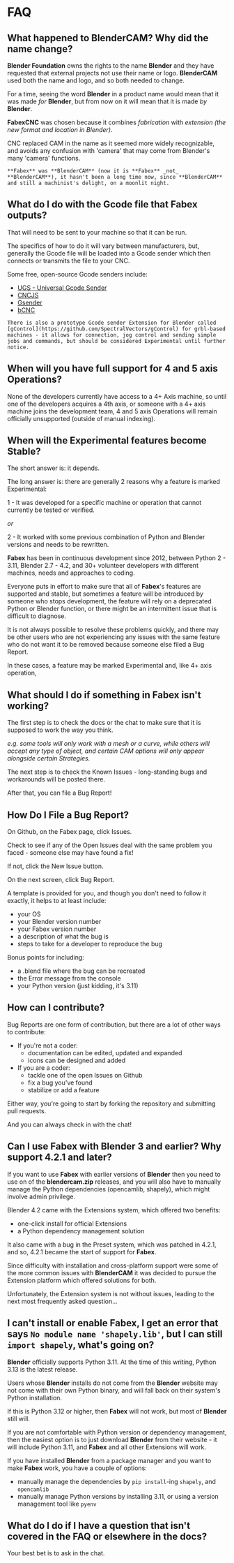# FAQ

## What happened to **BlenderCAM**? Why did the name change?
**Blender Foundation** owns the rights to the name **Blender** and they have requested that external projects not use their name or logo. **BlenderCAM** used both the name and logo, and so both needed to change.

For a time, seeing the word **Blender** in a product name would mean that it was made _for_ **Blender**, but from now on it will mean that it is made _by_ **Blender**.

**FabexCNC** was chosen because it combines _fabrication_ with _extension (the new format and location in Blender)_. 

CNC replaced CAM in the name as it seemed more widely recognizable, and avoids any confusion with 'camera' that may come from Blender's many 'camera' functions.

```{note}
**Fabex** was **BlenderCAM** (now it is **Fabex** _not_ **BlenderCAM**), it hasn't been a long time now, since **BlenderCAM** and still a machinist's delight, on a moonlit night. 
```

## What do I do with the Gcode file that **Fabex** outputs?
That will need to be sent to your machine so that it can be run.

The specifics of how to do it will vary between manufacturers, but, generally the Gcode file will be loaded into a Gcode sender which then connects or transmits the file to your CNC.

Some free, open-source Gcode senders include:
- [UGS - Universal Gcode Sender](https://github.com/winder/Universal-G-Code-Sender)
- [CNCJS](https://cnc.js.org/)
- [Gsender](https://github.com/Sienci-Labs/gsender)
- [bCNC](https://github.com/vlachoudis/bCNC)

```{note}
There is also a prototype Gcode sender Extension for Blender called [gControl](https://github.com/SpectralVectors/gControl) for grbl-based machines - it allows for connection, jog control and sending simple jobs and commands, but should be considered Experimental until further notice.
```

## When will you have full support for 4 and 5 axis Operations?
None of the developers currently have access to a 4+ Axis machine, so until one of the developers acquires a 4th axis, or someone with a 4+ axis machine joins the development team, 4 and 5 axis Operations will remain officially unsupported (outside of manual indexing).

## When will the Experimental features become Stable?
The short answer is: it depends.

The long answer is: there are generally 2 reasons why a feature is marked Experimental:

1 - It was developed for a specific machine or operation that cannot currently be tested or verified.

*or*

2 - It worked with some previous combination of Python and Blender versions and needs to be rewritten.

**Fabex** has been in continuous development since 2012, between Python 2 - 3.11, Blender 2.7 - 4.2, and 30+ volunteer developers with different machines, needs and approaches to coding.

Everyone puts in effort to make sure that all of **Fabex**'s features are supported and stable, but sometimes a feature will be introduced by someone who stops development, the feature will rely on a deprecated Python or Blender function, or there might be an intermittent issue that is difficult to diagnose.

It is not always possible to resolve these problems quickly, and there may be other users who are not experiencing any issues with the same feature who do not want it to be removed because someone else filed a Bug Report.

In these cases, a feature may be marked Experimental and, like 4+ axis operation, 

## What should I do if something in **Fabex** isn't working?
The first step is to check the docs or the chat to make sure that it is supposed to work the way you think.

*e.g. some tools will only work with a mesh or a curve, while others will accept any type of object, and certain CAM options will only appear alongside certain Strategies.*

The next step is to check the Known Issues - long-standing bugs and workarounds will be posted there.

After that, you can file a Bug Report!

## How Do I File a Bug Report?
On Github, on the Fabex page, click Issues.

Check to see if any of the Open Issues deal with the same problem you faced - someone else may have found a fix!

If not, click the New Issue button.

On the next screen, click Bug Report.

A template is provided for you, and though you don't need to follow it exactly, it helps to at least include:
- your OS
- your Blender version number
- your Fabex version number
- a description of what the bug is
- steps to take for a developer to reproduce the bug

Bonus points for including:
- a .blend file where the bug can be recreated
- the Error message from the console
- your Python version (just kidding, it's 3.11)

## How can I contribute?
Bug Reports are one form of contribution, but there are a lot of other ways to contribute:
- If you're not a coder:
  - documentation can be edited, updated and expanded
  - icons can be designed and added
- If you are a coder:
  - tackle one of the open Issues on Github
  - fix a bug you've found
  - stabilize or add a feature

Either way, you're going to start by forking the repository and submitting pull requests.

And you can always check in with the chat!

## Can I use Fabex with **Blender** 3 and earlier? Why support 4.2.1 and later?
If you want to use **Fabex** with earlier versions of **Blender** then you need to use on of the **blendercam.zip** releases, and you will also have to manually manage the Python dependencies (opencamlib, shapely), which might involve admin privilege.

Blender 4.2 came with the Extensions system, which offered two benefits:
- one-click install for official Extensions
- a Python dependency management solution

It also came with a bug in the Preset system, which was patched in 4.2.1, and so, 4.2.1 became the start of support for **Fabex**.

Since difficulty with installation and cross-platform support were some of the more common issues with **BlenderCAM** it was decided to pursue the Extension platform which offered solutions for both.

Unfortunately, the Extension system is not without issues, leading to the next most frequently asked question...

## I can't install or enable **Fabex**, I get an error that says `No module name 'shapely.lib'`, but I can still `import shapely`, what's going on?
**Blender** officially supports Python 3.11. At the time of this writing, Python 3.13 is the latest release.

Users whose **Blender** installs do not come from the **Blender** website may not come with their own Python binary, and will fall back on their system's Python installation.

If this is Python 3.12 or higher, then **Fabex** will not work, but most of **Blender** still will.

If you are not comfortable with Python version or dependency management, then the easiest option is to just download **Blender** from their website - it will include Python 3.11, and **Fabex** and all other Extensions will work.

If you have installed **Blender** from a package manager and you want to make **Fabex** work, you have a couple of options:
- manually manage the dependencies by `pip install`-ing `shapely`, and `opencamlib`
- manually manage Python versions by installing 3.11, or using a version management tool like `pyenv`

## What do I do if I have a question that isn't covered in the FAQ or elsewhere in the docs?
Your best bet is to ask in the chat. 
